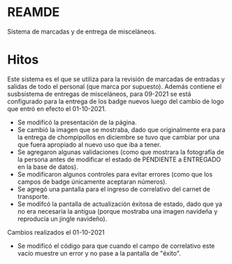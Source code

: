 # REAMDE

Sistema de marcadas y de entrega de misceláneos.

# Hitos

Este sistema es el que se utiliza para la revisión de marcadas de entradas y salidas de todo el personal (que marca por supuesto). Además contiene el susbsistema de entregas de misceláneos, para 09-2021 se está configurado para la entrega de los badge nuevos luego del cambio de logo que entró en efecto el 01-10-2021.

- Se modificó la presentación de la página.
- Se cambió la imagen que se mostraba, dado que originalmente era para la entrega de chompipollos en diciembre se tuvo que cambiar por una que fuera apropiado al nuevo uso que iba a tener.
- Se agregaron algunas validaciones (como que mostrara la fotografía de la persona antes de modificar el estado de PENDIENTE a ENTREGADO en la base de datos).
- Se modificaron algunos controles para evitar errores (como que los campos de badge únicamente aceptaran números).
- Se agregó una pantalla para el ingreso de correlativo del carnet de transporte.
- Se modifcó la pantalla de actualización éxitosa de estado, dado que ya no era necesaria la antigua (porque mostraba una imagen navideña y reproducía un jingle navideño).

Cambios realizados el 01-10-2021

- Se modificó el código para que cuando el campo de correlativo este vacío muestre un error y no pase a la pantalla de "éxito".
